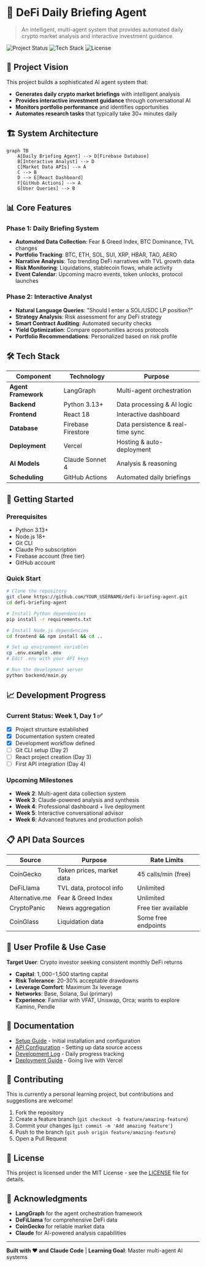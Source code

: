 # 🚀 DeFi Daily Briefing Agent

> An intelligent, multi-agent system that provides automated daily crypto market analysis and interactive investment guidance.

![Project Status](https://img.shields.io/badge/Status-In%20Development-yellow)
![Tech Stack](https://img.shields.io/badge/Stack-LangGraph%20%7C%20React%20%7C%20Firebase-blue)
![License](https://img.shields.io/badge/License-MIT-green)

## 🎯 Project Vision

This project builds a sophisticated AI agent system that:
- **Generates daily crypto market briefings** with intelligent analysis
- **Provides interactive investment guidance** through conversational AI
- **Monitors portfolio performance** and identifies opportunities
- **Automates research tasks** that typically take 30+ minutes daily

## 🏗️ System Architecture

```mermaid
graph TB
    A[Daily Briefing Agent] --> D[Firebase Database]
    B[Interactive Analyst] --> D
    C[Market Data APIs] --> A
    C --> B
    D --> E[React Dashboard]
    F[GitHub Actions] --> A
    G[User Queries] --> B
```

## 📊 Core Features

### Phase 1: Daily Briefing System
- **Automated Data Collection**: Fear & Greed Index, BTC Dominance, TVL changes
- **Portfolio Tracking**: BTC, ETH, SOL, SUI, XRP, HBAR, TAO, AERO
- **Narrative Analysis**: Top trending DeFi narratives with TVL growth data
- **Risk Monitoring**: Liquidations, stablecoin flows, whale activity
- **Event Calendar**: Upcoming macro events, token unlocks, protocol launches

### Phase 2: Interactive Analyst
- **Natural Language Queries**: "Should I enter a SOL/USDC LP position?"
- **Strategy Analysis**: Risk assessment for any DeFi strategy
- **Smart Contract Auditing**: Automated security checks
- **Yield Optimization**: Compare opportunities across protocols
- **Portfolio Recommendations**: Personalized based on risk profile

## 🛠️ Tech Stack

| Component | Technology | Purpose |
|-----------|------------|---------|
| **Agent Framework** | LangGraph | Multi-agent orchestration |
| **Backend** | Python 3.13+ | Data processing & AI logic |
| **Frontend** | React 18 | Interactive dashboard |
| **Database** | Firebase Firestore | Data persistence & real-time sync |
| **Deployment** | Vercel | Hosting & auto-deployment |
| **AI Models** | Claude Sonnet 4 | Analysis & reasoning |
| **Scheduling** | GitHub Actions | Automated daily briefings |

## 🚦 Getting Started

### Prerequisites
- Python 3.13+
- Node.js 18+
- Git CLI
- Claude Pro subscription
- Firebase account (free tier)
- GitHub account

### Quick Start
```bash
# Clone the repository
git clone https://github.com/YOUR_USERNAME/defi-briefing-agent.git
cd defi-briefing-agent

# Install Python dependencies
pip install -r requirements.txt

# Install Node.js dependencies
cd frontend && npm install && cd ..

# Set up environment variables
cp .env.example .env
# Edit .env with your API keys

# Run the development server
python backend/main.py
```

## 📈 Development Progress

### Current Status: Week 1, Day 1 ✅
- [x] Project structure established
- [x] Documentation system created
- [x] Development workflow defined
- [ ] Git CLI setup (Day 2)
- [ ] React project creation (Day 3)
- [ ] First API integration (Day 4)

### Upcoming Milestones
- **Week 2**: Multi-agent data collection system
- **Week 3**: Claude-powered analysis and synthesis  
- **Week 4**: Professional dashboard + live deployment
- **Week 5**: Interactive conversational advisor
- **Week 6**: Advanced features and production polish

## 📋 API Data Sources

| Source | Purpose | Rate Limits |
|--------|---------|-------------|
| CoinGecko | Token prices, market data | 45 calls/min (free) |
| DeFiLlama | TVL data, protocol info | Unlimited |
| Alternative.me | Fear & Greed Index | Unlimited |
| CryptoPanic | News aggregation | Free tier available |
| CoinGlass | Liquidation data | Some free endpoints |

## 🎯 User Profile & Use Case

**Target User**: Crypto investor seeking consistent monthly DeFi returns
- **Capital**: $1,000-$1,500 starting capital
- **Risk Tolerance**: 20-30% acceptable drawdowns
- **Leverage Comfort**: Maximum 3x leverage
- **Networks**: Base, Solana, Sui (primary)
- **Experience**: Familiar with VFAT, Uniswap, Orca; wants to explore Kamino, Pendle

## 📖 Documentation

- [Setup Guide](docs/SETUP.md) - Initial installation and configuration
- [API Configuration](docs/API_KEYS.md) - Setting up data source access
- [Development Log](docs/DEVELOPMENT_LOG.md) - Daily progress tracking
- [Deployment Guide](docs/DEPLOYMENT.md) - Going live with Vercel

## 🤝 Contributing

This is currently a personal learning project, but contributions and suggestions are welcome!

1. Fork the repository
2. Create a feature branch (`git checkout -b feature/amazing-feature`)
3. Commit your changes (`git commit -m 'Add amazing feature'`)
4. Push to the branch (`git push origin feature/amazing-feature`)
5. Open a Pull Request

## 📄 License

This project is licensed under the MIT License - see the [LICENSE](LICENSE) file for details.

## 🙏 Acknowledgments

- **LangGraph** for the agent orchestration framework
- **DeFiLlama** for comprehensive DeFi data
- **CoinGecko** for reliable market data
- **Claude** for AI-powered analysis capabilities

---

**Built with ❤️ and Claude Code** | **Learning Goal**: Master multi-agent AI systems